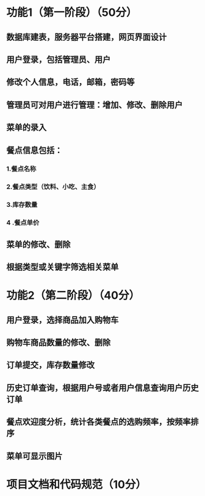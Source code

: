 # 功能1（第一阶段）（50分）
## 数据库建表，服务器平台搭建，网页界面设计
## 用户登录，包括管理员、用户  
## 修改个人信息，电话，邮箱，密码等
## 管理员可对用户进行管理：增加、修改、删除用户
## 菜单的录入
## 餐点信息包括：
### 1.餐点名称
### 2.餐点类型（饮料、小吃、主食）
### 3.库存数量
### 4 .餐点单价
## 菜单的修改、删除
## 根据类型或关键字筛选相关菜单

# 功能2（第二阶段）（40分）
## 用户登录，选择商品加入购物车
## 购物车商品数量的修改、删除
## 订单提交，库存数量修改
## 历史订单查询，根据用户号或者用户信息查询用户历史订单
## 餐点欢迎度分析，统计各类餐点的选购频率，按频率排序
## 菜单可显示图片

# 项目文档和代码规范（10分）